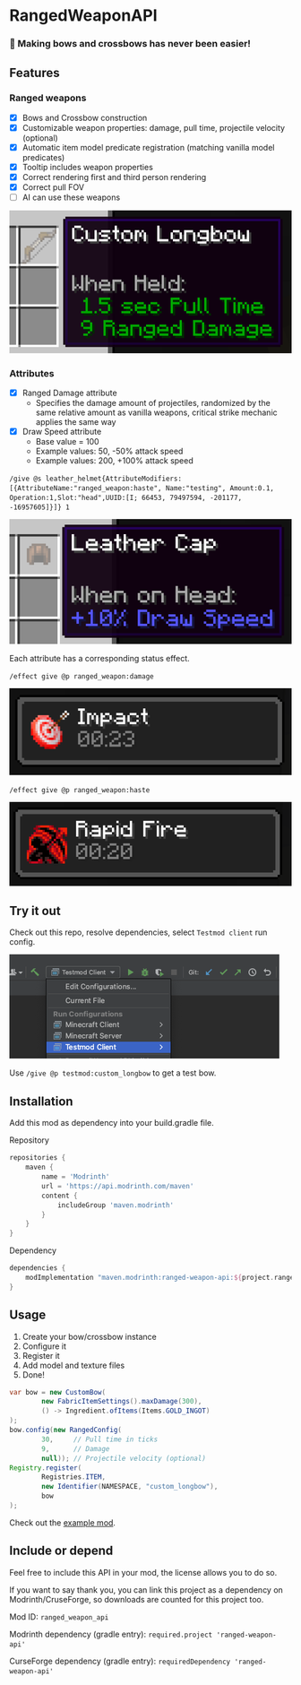 # RangedWeaponAPI

### 🏹 Making bows and crossbows has never been easier!

## Features

### Ranged weapons
- [x] Bows and Crossbow construction
- [x] Customizable weapon properties: damage, pull time, projectile velocity (optional)
- [x] Automatic item model predicate registration (matching vanilla model predicates)
- [x] Tooltip includes weapon properties
- [x] Correct rendering first and third person rendering
- [x] Correct pull FOV
- [ ] AI can use these weapons

![Example](.github/custom_longbow.png)

### Attributes

- [x] Ranged Damage attribute
  - Specifies the damage amount of projectiles, randomized by the same relative amount as vanilla weapons, critical strike mechanic applies the same way
- [x] Draw Speed attribute
  - Base value = 100
  - Example values: 50, -50% attack speed 
  - Example values: 200, +100% attack speed

`/give @s leather_helmet{AttributeModifiers:[{AttributeName:"ranged_weapon:haste", Name:"testing", Amount:0.1, Operation:1,Slot:"head",UUID:[I; 66453, 79497594, -201177, -16957605]}]} 1`

![attribute_haste.png](.github/attribute_haste.png)

Each attribute has a corresponding status effect.

`/effect give @p ranged_weapon:damage`

![status_effect_damage.png](.github/status_effect_damage.png)

`/effect give @p ranged_weapon:haste`

![status_effect_haste.png](.github/status_effect_haste.png)

## Try it out

Check out this repo, resolve dependencies, select `Testmod client` run config.

![Run config](.github/testmod_config.png)

Use `/give @p testmod:custom_longbow` to get a test bow.

## Installation

Add this mod as dependency into your build.gradle file.

Repository
```groovy
repositories {
    maven {
        name = 'Modrinth'
        url = 'https://api.modrinth.com/maven'
        content {
            includeGroup 'maven.modrinth'
        }
    }
}
```

Dependency
```groovy
dependencies {
    modImplementation "maven.modrinth:ranged-weapon-api:${project.ranged_weapon_api_version}"
}
```

## Usage

1. Create your bow/crossbow instance
2. Configure it
3. Register it
4. Add model and texture files
5. Done!

```java
var bow = new CustomBow(
        new FabricItemSettings().maxDamage(300),
        () -> Ingredient.ofItems(Items.GOLD_INGOT)
);
bow.config(new RangedConfig(
        30,     // Pull time in ticks 
        9,      // Damage
        null)); // Projectile velocity (optional)
Registry.register(
        Registries.ITEM,
        new Identifier(NAMESPACE, "custom_longbow"),
        bow
);
```

Check out the [example mod](src/testmod/java/net/testmod/TestMod.java).

## Include or depend

Feel free to include this API in your mod, the license allows you to do so.

If you want to say thank you, you can link this project as a dependency on Modrinth/CruseForge, so downloads are counted for this project too.

Mod ID: `ranged_weapon_api`

Modrinth dependency (gradle entry): `required.project 'ranged-weapon-api'`

CurseForge dependency (gradle entry): `requiredDependency 'ranged-weapon-api'`